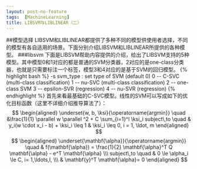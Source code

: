 ```yaml
---
layout: post-no-feature
tags:  [MachineLearning]
title: LIBSVM与LIBLINEAR（二）
---
```


##模型选择
LIBSVM和LIBLINEAR都提供了多种不同的模型供使用者选择，不同的模型有各自适用的场景。下面分别介绍LIBSVM和LIBLINEAR所提供的各种模型。
###libsvm
下面是LIBSVM帮助内容提供的介绍，给出了LIBSVM支持的5种模型。其中模型0和1对应的都是普通的SVM分类器，2对应的是one-class分类器，也就是只需要标注一个标签，模型3和4对应的是基于SVM的回归模型。
{% highlight bash %}
-s svm_type : set type of SVM (default 0)
	0 -- C-SVC		(multi-class classification)
	1 -- nu-SVC		(multi-class classification)
	2 -- one-class SVM
	3 -- epsilon-SVR	(regression)
	4 -- nu-SVR		(regression)
{% endhighlight %}
首先来看最基础的C-SVC模型。线性的SVM可以写成如下的优化目标函数（这里不详细介绍推导算法了）：
$$
\begin{aligned}
\underset{w, b, \ksi}{\operatorname{argmin}}  \quad &\frac{1}{1} \parallel w \parallel ^2 + C \sum_{i=1}^l \ksi_i
subject\,to \quad & y_i(w \cdot x_i - b) + \ksi_i \leq 1
& \ksi_i \leq 0, i = 1, \ldot, m
\end{aligned}
$$
$$
\begin{aligned}
\underset{\mathbf{\alpha}}{\operatorname{argmin}} \quad & f(\mathbf{\alpha}) =
\frac{1}{2} \mathbf{\alpha}^T Q \mathbf{\alpha} - e^T \mathbf{\alpha} \\\
subject\,to \quad & 0 \le \alpha_i \le C, i= 1,\ldots,l, \\\
& \mathbf{y}^T \mathbf{\alpha}= 0
\end{aligned}
$$

 
